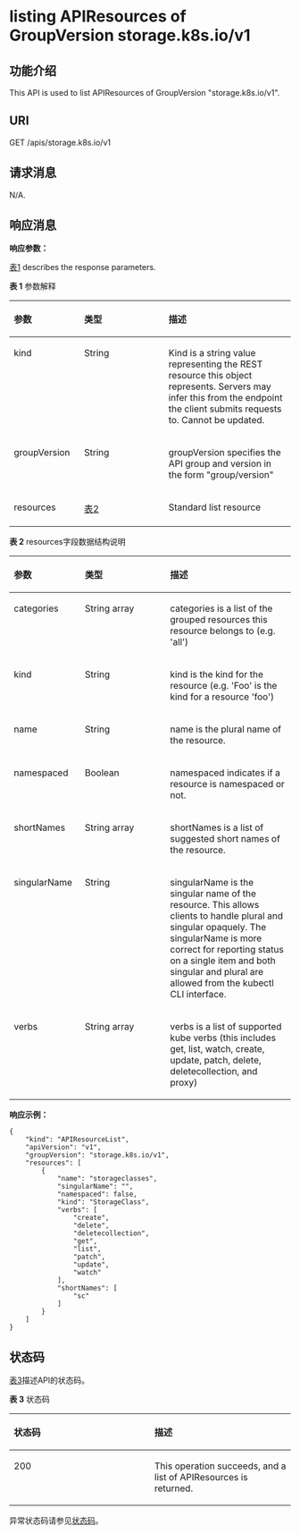 # listing APIResources of GroupVersion storage.k8s.io/v1<a name="cce_02_0203"></a>

## 功能介绍<a name="section49039760"></a>

This API is used to list APIResources of GroupVersion "storage.k8s.io/v1".

## URI<a name="section38704658"></a>

GET /apis/storage.k8s.io/v1

## 请求消息<a name="section12797610"></a>

N/A.

## 响应消息<a name="section48069632"></a>

**响应参数：**

[表1](#d0e49649)  describes the response parameters.

**表 1**  参数解释

<a name="d0e49649"></a>
<table><thead align="left"><tr id="row30477758"><th class="cellrowborder" valign="top" width="25%" id="mcps1.2.4.1.1"><p id="p52779343"><a name="p52779343"></a><a name="p52779343"></a>参数</p>
</th>
<th class="cellrowborder" valign="top" width="30%" id="mcps1.2.4.1.2"><p id="p47268392"><a name="p47268392"></a><a name="p47268392"></a>类型</p>
</th>
<th class="cellrowborder" valign="top" width="45%" id="mcps1.2.4.1.3"><p id="p3534578"><a name="p3534578"></a><a name="p3534578"></a>描述</p>
</th>
</tr>
</thead>
<tbody><tr id="row17865429"><td class="cellrowborder" valign="top" width="25%" headers="mcps1.2.4.1.1 "><p id="p37813624"><a name="p37813624"></a><a name="p37813624"></a>kind</p>
</td>
<td class="cellrowborder" valign="top" width="30%" headers="mcps1.2.4.1.2 "><p id="p43004675"><a name="p43004675"></a><a name="p43004675"></a>String</p>
</td>
<td class="cellrowborder" valign="top" width="45%" headers="mcps1.2.4.1.3 "><p id="p60826655"><a name="p60826655"></a><a name="p60826655"></a>Kind is a string value representing the REST resource this object represents. Servers may infer this from the endpoint the client submits requests to. Cannot be updated.</p>
</td>
</tr>
<tr id="row10568987"><td class="cellrowborder" valign="top" width="25%" headers="mcps1.2.4.1.1 "><p id="p50781586"><a name="p50781586"></a><a name="p50781586"></a>groupVersion</p>
</td>
<td class="cellrowborder" valign="top" width="30%" headers="mcps1.2.4.1.2 "><p id="p19667822"><a name="p19667822"></a><a name="p19667822"></a>String</p>
</td>
<td class="cellrowborder" valign="top" width="45%" headers="mcps1.2.4.1.3 "><p id="p49589783"><a name="p49589783"></a><a name="p49589783"></a>groupVersion specifies the API group and version in the form "group/version"</p>
</td>
</tr>
<tr id="row43654868"><td class="cellrowborder" valign="top" width="25%" headers="mcps1.2.4.1.1 "><p id="p46383386"><a name="p46383386"></a><a name="p46383386"></a>resources</p>
</td>
<td class="cellrowborder" valign="top" width="30%" headers="mcps1.2.4.1.2 "><p id="p66066785"><a name="p66066785"></a><a name="p66066785"></a><a href="#cce_02_0203__d0e49699">表2</a></p>
</td>
<td class="cellrowborder" valign="top" width="45%" headers="mcps1.2.4.1.3 "><p id="p45631063"><a name="p45631063"></a><a name="p45631063"></a>Standard list resource</p>
</td>
</tr>
</tbody>
</table>

**表 2**  resources字段数据结构说明

<a name="d0e49699"></a>
<table><thead align="left"><tr id="row55139806"><th class="cellrowborder" valign="top" width="25.252525252525253%" id="mcps1.2.4.1.1"><p id="p37139327"><a name="p37139327"></a><a name="p37139327"></a>参数</p>
</th>
<th class="cellrowborder" valign="top" width="30.303030303030305%" id="mcps1.2.4.1.2"><p id="p55495549"><a name="p55495549"></a><a name="p55495549"></a>类型</p>
</th>
<th class="cellrowborder" valign="top" width="44.44444444444445%" id="mcps1.2.4.1.3"><p id="p65954495"><a name="p65954495"></a><a name="p65954495"></a>描述</p>
</th>
</tr>
</thead>
<tbody><tr id="row40713902"><td class="cellrowborder" valign="top" width="25.252525252525253%" headers="mcps1.2.4.1.1 "><p id="p9491761"><a name="p9491761"></a><a name="p9491761"></a>categories</p>
</td>
<td class="cellrowborder" valign="top" width="30.303030303030305%" headers="mcps1.2.4.1.2 "><p id="p30635185"><a name="p30635185"></a><a name="p30635185"></a>String array</p>
</td>
<td class="cellrowborder" valign="top" width="44.44444444444445%" headers="mcps1.2.4.1.3 "><p id="p65530901"><a name="p65530901"></a><a name="p65530901"></a>categories is a list of the grouped resources this resource belongs to (e.g. 'all')</p>
</td>
</tr>
<tr id="row52907200"><td class="cellrowborder" valign="top" width="25.252525252525253%" headers="mcps1.2.4.1.1 "><p id="p57624822"><a name="p57624822"></a><a name="p57624822"></a>kind</p>
</td>
<td class="cellrowborder" valign="top" width="30.303030303030305%" headers="mcps1.2.4.1.2 "><p id="p37099012"><a name="p37099012"></a><a name="p37099012"></a>String</p>
</td>
<td class="cellrowborder" valign="top" width="44.44444444444445%" headers="mcps1.2.4.1.3 "><p id="p52230035"><a name="p52230035"></a><a name="p52230035"></a>kind is the kind for the resource (e.g. 'Foo' is the kind for a resource 'foo')</p>
</td>
</tr>
<tr id="row308275"><td class="cellrowborder" valign="top" width="25.252525252525253%" headers="mcps1.2.4.1.1 "><p id="p24970277"><a name="p24970277"></a><a name="p24970277"></a>name</p>
</td>
<td class="cellrowborder" valign="top" width="30.303030303030305%" headers="mcps1.2.4.1.2 "><p id="p9326572"><a name="p9326572"></a><a name="p9326572"></a>String</p>
</td>
<td class="cellrowborder" valign="top" width="44.44444444444445%" headers="mcps1.2.4.1.3 "><p id="p17254896"><a name="p17254896"></a><a name="p17254896"></a>name is the plural name of the resource.</p>
</td>
</tr>
<tr id="row21076340"><td class="cellrowborder" valign="top" width="25.252525252525253%" headers="mcps1.2.4.1.1 "><p id="p29461981"><a name="p29461981"></a><a name="p29461981"></a>namespaced</p>
</td>
<td class="cellrowborder" valign="top" width="30.303030303030305%" headers="mcps1.2.4.1.2 "><p id="p37610295"><a name="p37610295"></a><a name="p37610295"></a>Boolean</p>
</td>
<td class="cellrowborder" valign="top" width="44.44444444444445%" headers="mcps1.2.4.1.3 "><p id="p26535082"><a name="p26535082"></a><a name="p26535082"></a>namespaced indicates if a resource is namespaced or not.</p>
</td>
</tr>
<tr id="row37489148"><td class="cellrowborder" valign="top" width="25.252525252525253%" headers="mcps1.2.4.1.1 "><p id="p16722118"><a name="p16722118"></a><a name="p16722118"></a>shortNames</p>
</td>
<td class="cellrowborder" valign="top" width="30.303030303030305%" headers="mcps1.2.4.1.2 "><p id="p12314300"><a name="p12314300"></a><a name="p12314300"></a>String array</p>
</td>
<td class="cellrowborder" valign="top" width="44.44444444444445%" headers="mcps1.2.4.1.3 "><p id="p57934280"><a name="p57934280"></a><a name="p57934280"></a>shortNames is a list of suggested short names of the resource.</p>
</td>
</tr>
<tr id="row51646472"><td class="cellrowborder" valign="top" width="25.252525252525253%" headers="mcps1.2.4.1.1 "><p id="p22614733"><a name="p22614733"></a><a name="p22614733"></a>singularName</p>
</td>
<td class="cellrowborder" valign="top" width="30.303030303030305%" headers="mcps1.2.4.1.2 "><p id="p19854107"><a name="p19854107"></a><a name="p19854107"></a>String</p>
</td>
<td class="cellrowborder" valign="top" width="44.44444444444445%" headers="mcps1.2.4.1.3 "><p id="p64678809"><a name="p64678809"></a><a name="p64678809"></a>singularName is the singular name of the resource. This allows clients to handle plural and singular opaquely. The singularName is more correct for reporting status on a single item and both singular and plural are allowed from the kubectl CLI interface.</p>
</td>
</tr>
<tr id="row45238369"><td class="cellrowborder" valign="top" width="25.252525252525253%" headers="mcps1.2.4.1.1 "><p id="p40429291"><a name="p40429291"></a><a name="p40429291"></a>verbs</p>
</td>
<td class="cellrowborder" valign="top" width="30.303030303030305%" headers="mcps1.2.4.1.2 "><p id="p53547129"><a name="p53547129"></a><a name="p53547129"></a>String array</p>
</td>
<td class="cellrowborder" valign="top" width="44.44444444444445%" headers="mcps1.2.4.1.3 "><p id="p42350196"><a name="p42350196"></a><a name="p42350196"></a>verbs is a list of supported kube verbs (this includes get, list, watch, create, update, patch, delete, deletecollection, and proxy)</p>
</td>
</tr>
</tbody>
</table>

**响应示例：**

```
{
    "kind": "APIResourceList",
    "apiVersion": "v1",
    "groupVersion": "storage.k8s.io/v1",
    "resources": [
        {
            "name": "storageclasses",
            "singularName": "",
            "namespaced": false,
            "kind": "StorageClass",
            "verbs": [
                "create",
                "delete",
                "deletecollection",
                "get",
                "list",
                "patch",
                "update",
                "watch"
            ],
            "shortNames": [
                "sc"
            ]
        }
    ]
}
```

## 状态码<a name="section29973509"></a>

[表3](#d0e49800)描述API的状态码。

**表 3**  状态码

<a name="d0e49800"></a>
<table><thead align="left"><tr id="row28924005"><th class="cellrowborder" valign="top" width="50%" id="mcps1.2.3.1.1"><p id="p61143082"><a name="p61143082"></a><a name="p61143082"></a>状态码</p>
</th>
<th class="cellrowborder" valign="top" width="50%" id="mcps1.2.3.1.2"><p id="p53642595"><a name="p53642595"></a><a name="p53642595"></a>描述</p>
</th>
</tr>
</thead>
<tbody><tr id="row50082937"><td class="cellrowborder" valign="top" width="50%" headers="mcps1.2.3.1.1 "><p id="p30186067"><a name="p30186067"></a><a name="p30186067"></a>200</p>
</td>
<td class="cellrowborder" valign="top" width="50%" headers="mcps1.2.3.1.2 "><p id="p29152345"><a name="p29152345"></a><a name="p29152345"></a>This operation succeeds, and a list of APIResources is returned.</p>
</td>
</tr>
</tbody>
</table>

异常状态码请参见[状态码](状态码.md)。

